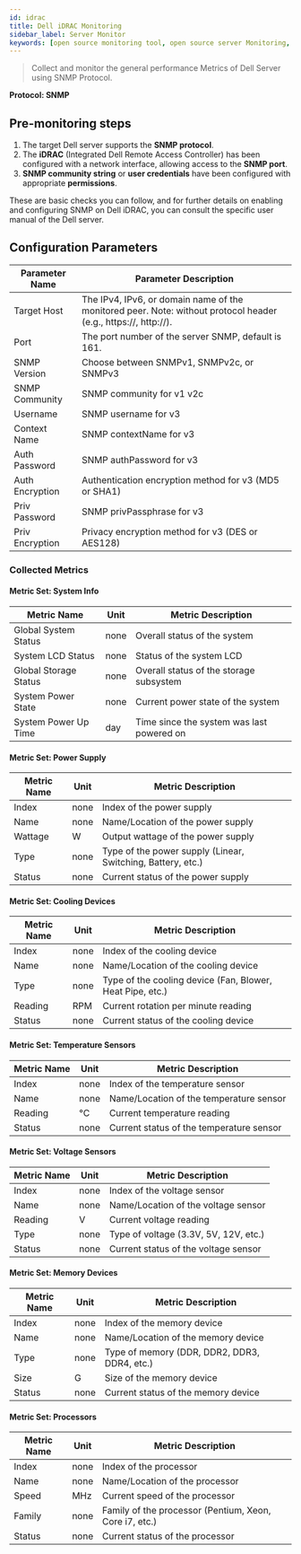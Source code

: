 ```yaml
---
id: idrac
title: Dell iDRAC Monitoring
sidebar_label: Server Monitor
keywords: [open source monitoring tool, open source server Monitoring, Dell iDRAC Monitoring]
---
```


> Collect and monitor the general performance Metrics of Dell Server using SNMP Protocol.

**Protocol: SNMP**

## Pre-monitoring steps

1. The target Dell server supports the **SNMP protocol**.
2. The **iDRAC** (Integrated Dell Remote Access Controller) has been configured with a network interface, allowing access to the **SNMP port**.
3. **SNMP community string** or **user credentials** have been configured with appropriate **permissions**.

These are basic checks you can follow, and for further details on enabling and configuring SNMP on Dell iDRAC, you can consult the specific user manual of the Dell server.

## Configuration Parameters

| Parameter Name | Parameter Description                                                                                          |
| -------------- |----------------------------------------------------------------------------------------------------------------|
| Target Host    | The IPv4, IPv6, or domain name of the monitored peer. Note: without protocol header (e.g., https://, http://). |
| Port           | The port number of the server SNMP, default is 161.                                                    |
| SNMP Version   | Choose between SNMPv1, SNMPv2c, or SNMPv3                                                                  |
| SNMP Community | SNMP community for v1 v2c                                                                                  |
| Username       | SNMP username for v3                                                                                       |
| Context Name   | SNMP contextName for v3                                                                                    |
| Auth Password  | SNMP authPassword for v3                                                                                   |
| Auth Encryption| Authentication encryption method for v3 (MD5 or SHA1)                                                       |
| Priv Password  | SNMP privPassphrase for v3                                                                                 |
| Priv Encryption| Privacy encryption method for v3 (DES or AES128)                                                            |

### Collected Metrics

#### Metric Set: System Info

| Metric Name             | Unit | Metric Description                                           |
| ----------------------- | ---- | ------------------------------------------------------------ |
| Global System Status    | none | Overall status of the system                                 |
| System LCD Status       | none | Status of the system LCD                                     |
| Global Storage Status   | none | Overall status of the storage subsystem                      |
| System Power State      | none | Current power state of the system                            |
| System Power Up Time    | day  | Time since the system was last powered on                    |

#### Metric Set: Power Supply

| Metric Name    | Unit | Metric Description                                           |
| -------------- | ---- | ------------------------------------------------------------ |
| Index          | none | Index of the power supply                                    |
| Name           | none | Name/Location of the power supply                            |
| Wattage        | W    | Output wattage of the power supply                           |
| Type           | none | Type of the power supply (Linear, Switching, Battery, etc.)  |
| Status         | none | Current status of the power supply                           |

#### Metric Set: Cooling Devices

| Metric Name    | Unit | Metric Description                                           |
| -------------- | ---- | ------------------------------------------------------------ |
| Index          | none | Index of the cooling device                                  |
| Name           | none | Name/Location of the cooling device                          |
| Type           | none | Type of the cooling device (Fan, Blower, Heat Pipe, etc.)    |
| Reading        | RPM  | Current rotation per minute reading                          |
| Status         | none | Current status of the cooling device                         |

#### Metric Set: Temperature Sensors

| Metric Name    | Unit | Metric Description                                           |
| -------------- | ---- | ------------------------------------------------------------ |
| Index          | none | Index of the temperature sensor                              |
| Name           | none | Name/Location of the temperature sensor                      |
| Reading        | °C   | Current temperature reading                                  |
| Status         | none | Current status of the temperature sensor                     |

#### Metric Set: Voltage Sensors

| Metric Name    | Unit | Metric Description                                           |
| -------------- | ---- | ------------------------------------------------------------ |
| Index          | none | Index of the voltage sensor                                  |
| Name           | none | Name/Location of the voltage sensor                          |
| Reading        | V    | Current voltage reading                                      |
| Type           | none | Type of voltage (3.3V, 5V, 12V, etc.)                        |
| Status         | none | Current status of the voltage sensor                         |

#### Metric Set: Memory Devices

| Metric Name    | Unit | Metric Description                                           |
| -------------- | ---- | ------------------------------------------------------------ |
| Index          | none | Index of the memory device                                   |
| Name           | none | Name/Location of the memory device                           |
| Type           | none | Type of memory (DDR, DDR2, DDR3, DDR4, etc.)                 |
| Size           | G    | Size of the memory device                                    |
| Status         | none | Current status of the memory device                          |

#### Metric Set: Processors

| Metric Name    | Unit | Metric Description                                           |
| -------------- | ---- | ------------------------------------------------------------ |
| Index          | none | Index of the processor                                       |
| Name           | none | Name/Location of the processor                               |
| Speed          | MHz  | Current speed of the processor                               |
| Family         | none | Family of the processor (Pentium, Xeon, Core i7, etc.)       |
| Status         | none | Current status of the processor                              |
